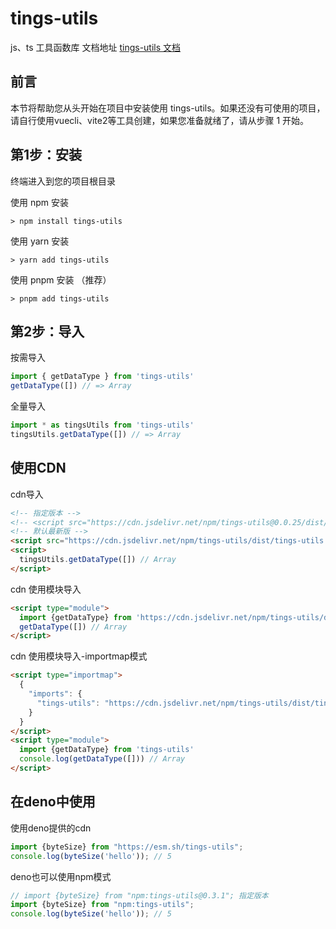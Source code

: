 # tings-utils
js、ts 工具函数库
文档地址 [tings-utils 文档](https://qinzhongting.github.io/tings-utils/)

## 前言
本节将帮助您从头开始在项目中安装使用 tings-utils。如果还没有可使用的项目，请自行使用vuecli、vite2等工具创建，如果您准备就绪了，请从步骤 1 开始。

## 第1步：安装
终端进入到您的项目根目录

使用 npm 安装
```shell
> npm install tings-utils
```

使用 yarn 安装
```shell
> yarn add tings-utils
```

使用 pnpm 安装 （推荐）
```shell
> pnpm add tings-utils
```

## 第2步：导入
按需导入
```ts
import { getDataType } from 'tings-utils'
getDataType([]) // => Array
```
全量导入
```ts
import * as tingsUtils from 'tings-utils'
tingsUtils.getDataType([]) // => Array
```
## 使用CDN
cdn导入
```html
<!-- 指定版本 -->
<!-- <script src="https://cdn.jsdelivr.net/npm/tings-utils@0.0.25/dist/tings-utils.umd.min.js"></script> -->
<!-- 默认最新版 -->
<script src="https://cdn.jsdelivr.net/npm/tings-utils/dist/tings-utils.umd.min.js"></script>
<script>
  tingsUtils.getDataType([]) // Array
</script>
```
cdn 使用模块导入
```html
<script type="module">
  import {getDataType} from 'https://cdn.jsdelivr.net/npm/tings-utils/dist/tings-utils.es.min.js'
  getDataType([]) // Array
</script>
```
cdn 使用模块导入-importmap模式
```html
<script type="importmap">
  {
    "imports": {
      "tings-utils": "https://cdn.jsdelivr.net/npm/tings-utils/dist/tings-utils.es.min.js"
    }
  }
</script>
<script type="module">
  import {getDataType} from 'tings-utils'
  console.log(getDataType([])) // Array
</script>
```


## 在deno中使用
使用deno提供的cdn
```ts
import {byteSize} from "https://esm.sh/tings-utils";
console.log(byteSize('hello')); // 5
```
deno也可以使用npm模式
```ts
// import {byteSize} from "npm:tings-utils@0.3.1"; 指定版本
import {byteSize} from "npm:tings-utils";
console.log(byteSize('hello')); // 5
```